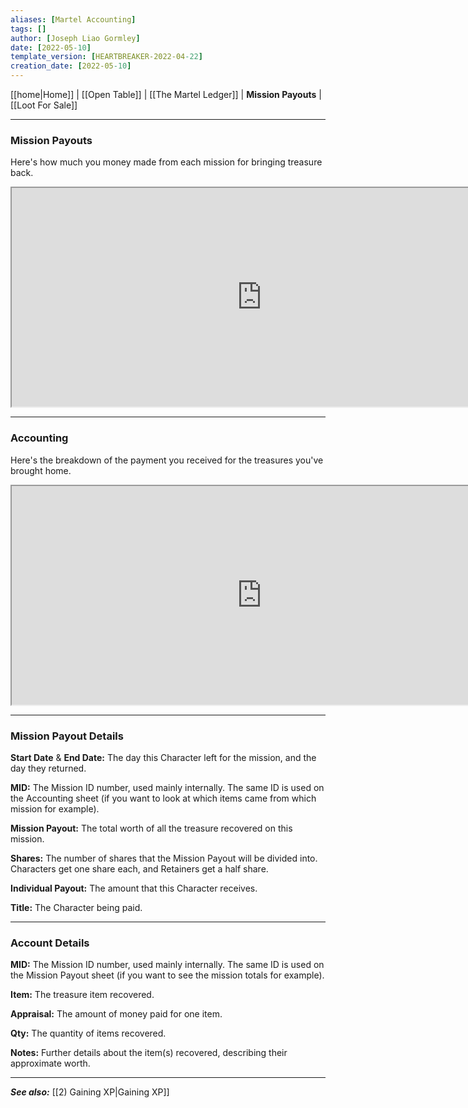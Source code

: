 ```yaml
---
aliases: [Martel Accounting]
tags: []
author: [Joseph Liao Gormley]
date: [2022-05-10]
template_version: [HEARTBREAKER-2022-04-22]
creation_date: [2022-05-10]
---
```

[[home|Home]] | [[Open Table]] | [[The Martel Ledger]] | **Mission Payouts** | [[Loot For Sale]]
___
### Mission Payouts
Here's how much you money made from each mission for bringing treasure back.
<iframe width="800" height="350"| src="https://docs.google.com/spreadsheets/d/e/2PACX-1vT8koqQI7UguyKc5hc3-NVz8z0aIPSHfpEtQYHasR1bUfS-MZbcsPiUatUkWHjBr2Vpw_Lext0cw2Xf/pubhtml?gid=400309122&amp;single=true&amp;widget=true&amp;headers=false"></iframe>

___
### Accounting
Here's the breakdown of the payment you received for the treasures you've brought home.
<iframe width="800" height="350"| src="https://docs.google.com/spreadsheets/d/e/2PACX-1vT8koqQI7UguyKc5hc3-NVz8z0aIPSHfpEtQYHasR1bUfS-MZbcsPiUatUkWHjBr2Vpw_Lext0cw2Xf/pubhtml?gid=1529249509&amp;single=true&amp;widget=true&amp;headers=false"></iframe>

___
### Mission Payout Details
**Start Date** & **End Date:** The day this Character left for the mission, and the day they returned.

**MID:** The Mission ID number, used mainly internally. The same ID is used on the Accounting sheet (if you want to look at which items came from which mission for example).

**Mission Payout:** The total worth of all the treasure recovered on this mission.

**Shares:** The number of shares that the Mission Payout will be divided into. Characters get one share each, and Retainers get a half share.

**Individual Payout:** The amount that this Character receives.

**Title:** The Character being paid.


___
### Account Details
**MID:** The Mission ID number, used mainly internally. The same ID is used on the Mission Payout sheet (if you want to see the mission totals for example).

**Item:** The treasure item recovered.

**Appraisal:** The amount of money paid for one item.

**Qty:** The quantity of items recovered.

**Notes:** Further details about the item(s) recovered, describing their approximate worth.

___
***See also:*** [[2) Gaining XP|Gaining XP]]
<!--*References:*
*Source:* -->
<!-- Sources, read more, links, etc. -->
<!-- *Source: Entry by [[Mike Maxin]].* -->
<!-- Leave an empty line at the end, otherwise Exporter complains. -->
